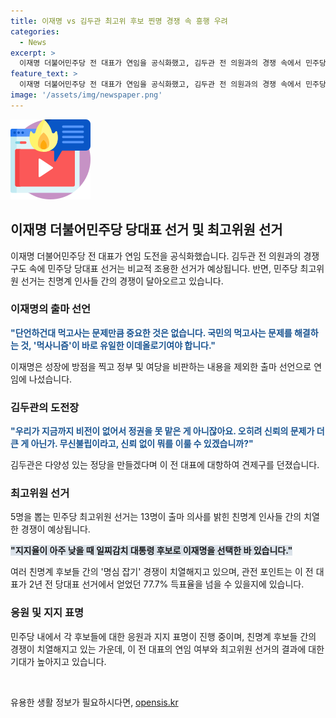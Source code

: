 ```yaml
---
title: 이재명 vs 김두관 최고위 후보 찐명 경쟁 속 흥행 우려
categories:
  - News
excerpt: >
  이재명 더불어민주당 전 대표가 연임을 공식화했고, 김두관 전 의원과의 경쟁 속에서 민주당 당대표 선거는 비교적 조용한 분위기가 예상된다. 반면, 민주당 최고위원 선거는 친명계 인사들 간의 치열한 경쟁이 예상되고 있다. 이에 따라 이재명의 77.7% 득표율을 넘을 수 있을지 관심이 집중되고 있다. KBS 뉴스 김진호입니다.
feature_text: >
  이재명 더불어민주당 전 대표가 연임을 공식화했고, 김두관 전 의원과의 경쟁 속에서 민주당 당대표 선거는 비교적 조용한 분위기가 예상된다. 반면, 민주당 최고위원 선거는 친명계 인사들 간의 치열한 경쟁이 예상되고 있다. 이에 따라 이재명의 77.7% 득표율을 넘을 수 있을지 관심이 집중되고 있다. KBS 뉴스 김진호입니다.
image: '/assets/img/newspaper.png'
---
```


<p><img src="/assets/img/news.png" alt="rentncar 속보" /></p>

<h2 data-ke-size="size26">이재명 더불어민주당 당대표 선거 및 최고위원 선거</h2>

<p data-ke-size="size16">이재명 더불어민주당 전 대표가 연임 도전을 공식화했습니다. 김두관 전 의원과의 경쟁 구도 속에 민주당 당대표 선거는 비교적 조용한 선거가 예상됩니다. 반면, 민주당 최고위원 선거는 친명계 인사들 간의 경쟁이 달아오르고 있습니다.</p>

<h3>이재명의 출마 선언</h3>

<p data-ke-size="size16"><b><span style="color: #1a5490;">"단언하건대 먹고사는 문제만큼 중요한 것은 없습니다. 국민의 먹고사는 문제를 해결하는 것, '먹사니즘'이 바로 유일한 이데올로기여야 합니다."</span></b></p>

<p data-ke-size="size16">이재명은 성장에 방점을 찍고 정부 및 여당을 비판하는 내용을 제외한 출마 선언으로 연임에 나섰습니다.</p>

<h3>김두관의 도전장</h3>

<p data-ke-size="size16"><b><span style="color: #1a5490;">"우리가 지금까지 비전이 없어서 정권을 못 맡은 게 아니잖아요. 오히려 신뢰의 문제가 더 큰 게 아닌가. 무신불립이라고, 신뢰 없이 뭐를 이룰 수 있겠습니까?"</span></b></p>

<p data-ke-size="size16">김두관은 다양성 있는 정당을 만들겠다며 이 전 대표에 대항하여 견제구를 던졌습니다.</p>

<h3>최고위원 선거</h3>

<p data-ke-size="size16">5명을 뽑는 민주당 최고위원 선거는 13명이 출마 의사를 밝힌 친명계 인사들 간의 치열한 경쟁이 예상됩니다.</p>

<p data-ke-size="size16"><b><span style="background-color: #21538527;">"지지율이 아주 낮을 때 일찌감치 대통령 후보로 이재명을 선택한 바 있습니다."</span></b></p>

<p data-ke-size="size16">여러 친명계 후보들 간의 '명심 잡기' 경쟁이 치열해지고 있으며, 관전 포인트는 이 전 대표가 2년 전 당대표 선거에서 얻었던 77.7% 득표율을 넘을 수 있을지에 있습니다.</p>

<h3>응원 및 지지 표명</h3>

<p data-ke-size="size16">민주당 내에서 각 후보들에 대한 응원과 지지 표명이 진행 중이며, 친명계 후보들 간의 경쟁이 치열해지고 있는 가운데, 이 전 대표의 연임 여부와 최고위원 선거의 결과에 대한 기대가 높아지고 있습니다.</p>

<p data-ke-size="size16">&nbsp;</p>
유용한 생활 정보가 필요하시다면, <a href="https://opensis.kr" rel="dofollow">opensis.kr</a>


